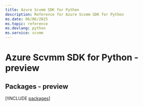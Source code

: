 ```yaml
---
title: Azure Scvmm SDK for Python
description: Reference for Azure Scvmm SDK for Python
ms.date: 06/06/2025
ms.topic: reference
ms.devlang: python
ms.service: scvmm
---
```

# Azure Scvmm SDK for Python - preview
## Packages - preview
[!INCLUDE [packages](scvmm-index.md)]